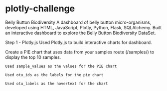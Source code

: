 # plotly-challenge
Belly Button Biodiversity
A dashboard of belly button micro-organisms, developed using HTML, JavaScript, Plotly, Python, Flask, SQLAlchemy.
Built an interactive dashboard to explore the Belly Button Biodiversity DataSet.

Step 1 - Plotly.js
Used Plotly.js to build interactive charts for dashboard.

Create a PIE chart that uses data from your samples route (/samples/<sample>) to display the top 10 samples.

	Used sample_values as the values for the PIE chart

	Used otu_ids as the labels for the pie chart

	Used otu_labels as the hovertext for the chart
